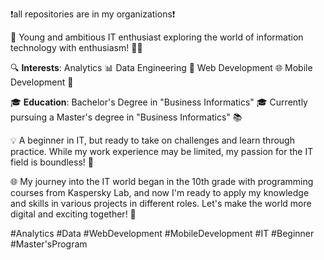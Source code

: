 ❗️all repositories are in my organizations❗️

🚀 Young and ambitious IT enthusiast exploring the world of information technology with enthusiasm! 👨‍💻

🔍 **Interests**:
Analytics 📊
Data Engineering 📅
Web Development 🌐
Mobile Development 📱

🎓 **Education**:
Bachelor's Degree in "Business Informatics" 🎓
Currently pursuing a Master's degree in "Business Informatics" 📚

💡 A beginner in IT, but ready to take on challenges and learn through practice. While my work experience may be limited, my passion for the IT field is boundless! 💪

🌐 My journey into the IT world began in the 10th grade with programming courses from Kaspersky Lab, 
and now I'm ready to apply my knowledge and skills in various projects in different roles. Let's make the world more digital and exciting together! 🌟

#Analytics #Data #WebDevelopment #MobileDevelopment #IT #Beginner #Master'sProgram

